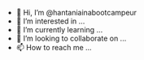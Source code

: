 - 👋 Hi, I’m @hantaniainabootcampeur
- 👀 I’m interested in ...
- 🌱 I’m currently learning ...
- 💞️ I’m looking to collaborate on ...
- 📫 How to reach me ...

<!---
hantaniainabootcampeur/hantaniainabootcampeur is a ✨ special ✨ repository because its `README.md` (this file) appears on your GitHub profile.
You can click the Preview link to take a look at your changes.
--->
